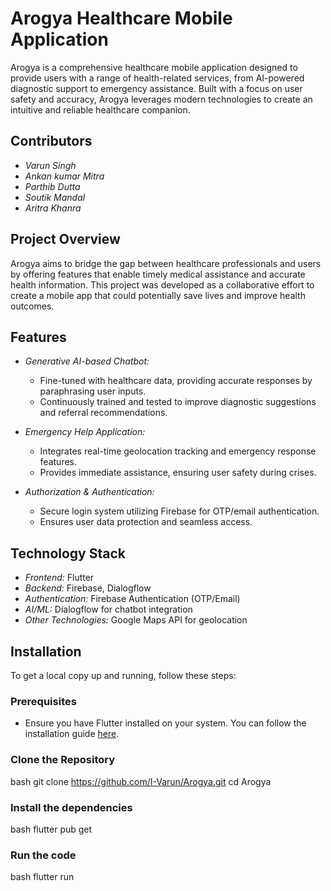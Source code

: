 # Arogya Healthcare Mobile Application

Arogya is a comprehensive healthcare mobile application designed to provide users with a range of health-related services, from AI-powered diagnostic support to emergency assistance. Built with a focus on user safety and accuracy, Arogya leverages modern technologies to create an intuitive and reliable healthcare companion.

## Contributors

- *Varun Singh*
- *Ankan kumar Mitra*
- *Parthib Dutta*
- *Soutik Mandal*
- *Aritra Khanra*

## Project Overview

Arogya aims to bridge the gap between healthcare professionals and users by offering features that enable timely medical assistance and accurate health information. This project was developed as a collaborative effort to create a mobile app that could potentially save lives and improve health outcomes.

## Features

- *Generative AI-based Chatbot:*
  - Fine-tuned with healthcare data, providing accurate responses by paraphrasing user inputs.
  - Continuously trained and tested to improve diagnostic suggestions and referral recommendations.

- *Emergency Help Application:*
  - Integrates real-time geolocation tracking and emergency response features.
  - Provides immediate assistance, ensuring user safety during crises.

- *Authorization & Authentication:*
  - Secure login system utilizing Firebase for OTP/email authentication.
  - Ensures user data protection and seamless access.

## Technology Stack

- *Frontend:* Flutter
- *Backend:* Firebase, Dialogflow
- *Authentication:* Firebase Authentication (OTP/Email)
- *AI/ML:* Dialogflow for chatbot integration
- *Other Technologies:* Google Maps API for geolocation

## Installation

To get a local copy up and running, follow these steps:

### Prerequisites

- Ensure you have Flutter installed on your system. You can follow the installation guide [here](https://flutter.dev/docs/get-started/install).

### Clone the Repository

bash
git clone https://github.com/I-Varun/Arogya.git
cd Arogya

### Install the dependencies

bash
flutter pub get

### Run the code

bash
flutter run
